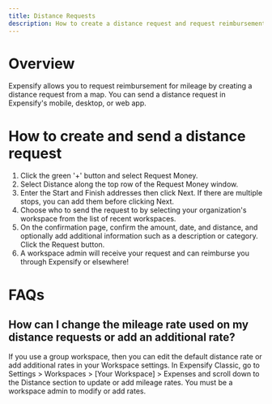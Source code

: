 ```yaml
---
title: Distance Requests
description: How to create a distance request and request reimbursement for mileage
---
```

<!-- The lines above are required by Jekyll to process the .md file -->

# Overview

Expensify allows you to request reimbursement for mileage by creating a distance request from a map. You can send a distance request in Expensify's mobile, desktop, or web app.


# How to create and send a distance request

1. Click the green '+' button and select Request Money.
2. Select Distance along the top row of the Request Money window.
3. Enter the Start and Finish addresses then click Next. If there are multiple stops, you can add them before clicking Next.
4. Choose who to send the request to by selecting your organization's workspace from the list of recent workspaces.
5. On the confirmation page, confirm the amount, date, and distance, and optionally add additional information such as a description or category. Click the Request button.
6. A workspace admin will receive your request and can reimburse you through Expensify or elsewhere!



# FAQs


## How can I change the mileage rate used on my distance requests or add an additional rate?

If you use a group workspace, then you can edit the default distance rate or add additional rates in your Workspace settings. In Expensify Classic, go to Settings > Workspaces > [Your Workspace] > Expenses and scroll down to the Distance section to update or add mileage rates. You must be a workspace admin to modify or add rates.

